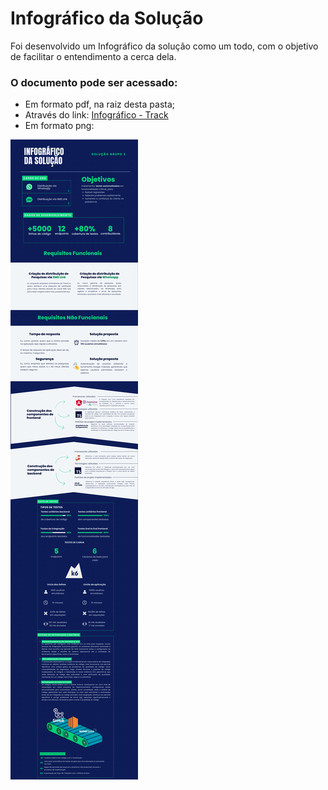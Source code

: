# Infográfico da Solução
Foi desenvolvido um Infográfico da solução como um todo, com o objetivo de facilitar o entendimento a cerca dela.
### O documento pode ser acessado:
- Em formato pdf, na raiz desta pasta;
- Através do link: [Infográfico - Track](https://www.canva.com/design/DAGAnHfc_LA/tD5fghXS20Nplfnhe3lzFg/edit?utm_content=DAGAnHfc_LA&utm_campaign=designshare&utm_medium=link2&utm_source=sharebutton)
- Em formato png:

![infografico](../assets/infografico.png)

